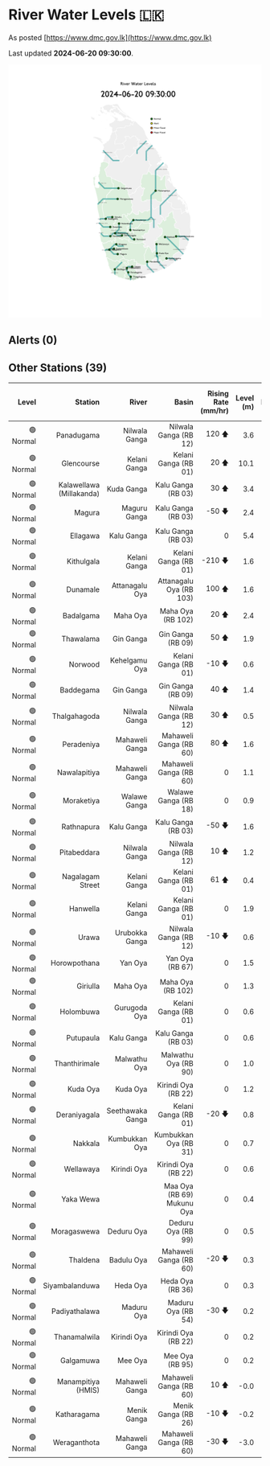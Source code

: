 # River Water Levels :sri_lanka:

As posted [https://www.dmc.gov.lk](https://www.dmc.gov.lk)

Last updated **2024-06-20 09:30:00**.

<div id="river-water-level-map">

![images/river-water-level-map.png](images/river-water-level-map.png)

</div>

## Alerts (0)

## Other Stations (39)

| Level | Station | River | Basin | Rising Rate (mm/hr) | Level (m) | Alert Level (m) | Minor Flood Level (m) | Major Flood Level (m) |
| --: | --: | --: | --: | --: | --: | --: | --: | --: |
| 🟢 Normal | Panadugama | Nilwala Ganga | Nilwala Ganga (RB 12) | 120 🡅 | 3.6 | 5.0 | 6.0 | 7.5 |
| 🟢 Normal | Glencourse | Kelani Ganga | Kelani Ganga (RB 01) | 20 🡅 | 10.1 | 15.0 | 16.5 | 19.0 |
| 🟢 Normal | Kalawellawa (Millakanda) | Kuda Ganga | Kalu Ganga (RB 03) | 30 🡅 | 3.4 | 5.0 | 6.5 | 8.0 |
| 🟢 Normal | Magura | Maguru Ganga | Kalu Ganga (RB 03) | -50 🡇 | 2.4 | 4.0 | 6.0 | 7.5 |
| 🟢 Normal | Ellagawa | Kalu Ganga | Kalu Ganga (RB 03) | 0  | 5.4 | 10.0 | 10.7 | 12.2 |
| 🟢 Normal | Kithulgala | Kelani Ganga | Kelani Ganga (RB 01) | -210 🡇 | 1.6 | 3.0 | 4.0 | 6.0 |
| 🟢 Normal | Dunamale | Attanagalu Oya | Attanagalu Oya (RB 103) | 100 🡅 | 1.6 | 3.3 | 4.4 | 5.5 |
| 🟢 Normal | Badalgama | Maha Oya | Maha Oya (RB 102) | 20 🡅 | 2.4 | 5.0 | 6.2 | 9.6 |
| 🟢 Normal | Thawalama | Gin Ganga | Gin Ganga (RB 09) | 50 🡅 | 1.9 | 4.0 | 6.0 | 7.5 |
| 🟢 Normal | Norwood | Kehelgamu Oya | Kelani Ganga (RB 01) | -10 🡇 | 0.6 | 1.5 | 3.0 | 4.5 |
| 🟢 Normal | Baddegama | Gin Ganga | Gin Ganga (RB 09) | 40 🡅 | 1.4 | 3.5 | 4.0 | 5.0 |
| 🟢 Normal | Thalgahagoda | Nilwala Ganga | Nilwala Ganga (RB 12) | 30 🡅 | 0.5 | 1.4 | 1.7 | 2.8 |
| 🟢 Normal | Peradeniya | Mahaweli Ganga | Mahaweli Ganga (RB 60) | 80 🡅 | 1.6 | 5.0 | 7.0 | 9.0 |
| 🟢 Normal | Nawalapitiya | Mahaweli Ganga | Mahaweli Ganga (RB 60) | 0  | 1.1 | 3.5 | 5.0 | 6.0 |
| 🟢 Normal | Moraketiya | Walawe Ganga | Walawe Ganga (RB 18) | 0  | 0.9 | 3.0 | 5.0 | 7.0 |
| 🟢 Normal | Rathnapura | Kalu Ganga | Kalu Ganga (RB 03) | -50 🡇 | 1.6 | 5.2 | 7.5 | 9.5 |
| 🟢 Normal | Pitabeddara | Nilwala Ganga | Nilwala Ganga (RB 12) | 10 🡅 | 1.2 | 4.0 | 5.0 | 6.5 |
| 🟢 Normal | Nagalagam Street | Kelani Ganga | Kelani Ganga (RB 01) | 61 🡅 | 0.4 | 1.2 | 1.5 | 2.1 |
| 🟢 Normal | Hanwella | Kelani Ganga | Kelani Ganga (RB 01) | 0  | 1.9 | 7.0 | 8.0 | 10.0 |
| 🟢 Normal | Urawa | Urubokka Ganga | Nilwala Ganga (RB 12) | -10 🡇 | 0.6 | 2.5 | 4.0 | 6.0 |
| 🟢 Normal | Horowpothana | Yan Oya | Yan Oya (RB 67) | 0  | 1.5 | 6.0 | 7.5 | 10.5 |
| 🟢 Normal | Giriulla | Maha Oya | Maha Oya (RB 102) | 0  | 1.3 | 5.5 | 6.5 | 7.5 |
| 🟢 Normal | Holombuwa | Gurugoda Oya | Kelani Ganga (RB 01) | 0  | 0.6 | 3.0 | 3.4 | 5.0 |
| 🟢 Normal | Putupaula | Kalu Ganga | Kalu Ganga (RB 03) | 0  | 0.6 | 3.0 | 4.0 | 5.0 |
| 🟢 Normal | Thanthirimale | Malwathu Oya | Malwathu Oya (RB 90) | 0  | 1.0 | 5.0 | 6.8 | 7.8 |
| 🟢 Normal | Kuda Oya | Kuda Oya | Kirindi Oya (RB 22) | 0  | 1.2 | 6.9 | 8.4 | 8.8 |
| 🟢 Normal | Deraniyagala | Seethawaka Ganga | Kelani Ganga (RB 01) | -20 🡇 | 0.8 | 4.8 | 5.8 | 6.4 |
| 🟢 Normal | Nakkala | Kumbukkan Oya | Kumbukkan Oya (RB 31) | 0  | 0.7 | 5.0 | 6.0 | 7.5 |
| 🟢 Normal | Wellawaya | Kirindi Oya | Kirindi Oya (RB 22) | 0  | 0.6 | 4.4 | 5.4 | 5.9 |
| 🟢 Normal | Yaka Wewa |  | Maa Oya (RB 69) Mukunu Oya | 0  | 0.4 | 4.0 | 5.0 | 6.0 |
| 🟢 Normal | Moragaswewa | Deduru Oya | Deduru Oya (RB 99) | 0  | 0.5 | 4.8 | 6.0 | 7.0 |
| 🟢 Normal | Thaldena | Badulu Oya | Mahaweli Ganga (RB 60) | -20 🡇 | 0.3 | 3.0 | 4.0 | 5.0 |
| 🟢 Normal | Siyambalanduwa | Heda Oya | Heda Oya (RB 36) | 0  | 0.3 | 4.5 | 6.0 | 7.0 |
| 🟢 Normal | Padiyathalawa | Maduru Oya | Maduru Oya (RB 54) | -30 🡇 | 0.2 | 4.0 | 4.5 | 6.0 |
| 🟢 Normal | Thanamalwila | Kirindi Oya | Kirindi Oya (RB 22) | 0  | 0.2 | 4.0 | 5.0 | 5.5 |
| 🟢 Normal | Galgamuwa | Mee Oya | Mee Oya (RB 95) | 0  | 0.2 | 4.8 | 5.9 | 8.0 |
| 🟢 Normal | Manampitiya (HMIS) | Mahaweli Ganga | Mahaweli Ganga (RB 60) | 10 🡅 | -0.0 | 3.0 | 4.3 | 6.0 |
| 🟢 Normal | Katharagama | Menik Ganga | Menik Ganga (RB 26) | -10 🡇 | -0.2 | 4.0 | 4.6 | 6.5 |
| 🟢 Normal | Weraganthota | Mahaweli Ganga | Mahaweli Ganga (RB 60) | -30 🡇 | -3.0 | 5.0 | 6.0 | 8.0 |

